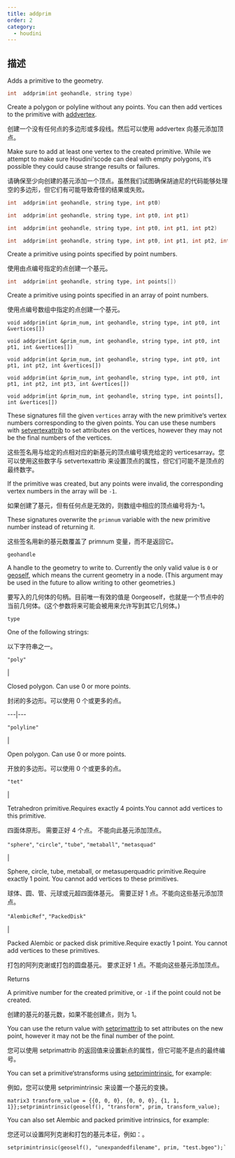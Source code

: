 ```yaml
---
title: addprim
order: 2
category:
  - houdini
---
```

    
## 描述

Adds a primitive to the geometry.

```c
int  addprim(int geohandle, string type)
```

Create a polygon or polyline without any points. You can then add vertices to
the primitive with [addvertex](addvertex.html "Adds a vertex to a primitive in
a geometry.").

创建一个没有任何点的多边形或多段线。然后可以使用 addvertex 向基元添加顶点。

Make sure to add at least one vertex to the created primitive. While we
attempt to make sure Houdini‘scode can deal with empty polygons, it‘s
possible they could cause strange results or failures.

请确保至少向创建的基元添加一个顶点。虽然我们试图确保胡迪尼的代码能够处理空的多边形，但它们有可能导致奇怪的结果或失败。

```c
int  addprim(int geohandle, string type, int pt0)
```

```c
int  addprim(int geohandle, string type, int pt0, int pt1)
```

```c
int  addprim(int geohandle, string type, int pt0, int pt1, int pt2)
```

```c
int  addprim(int geohandle, string type, int pt0, int pt1, int pt2, int pt3)
```

Create a primitive using points specified by point numbers.

使用由点编号指定的点创建一个基元。

```c
int  addprim(int geohandle, string type, int points[])
```

Create a primitive using points specified in an array of point numbers.

使用点编号数组中指定的点创建一个基元。

`void addprim(int &prim_num, int geohandle, string type, int pt0, int &vertices[])`

`void addprim(int &prim_num, int geohandle, string type, int pt0, int pt1, int &vertices[])`

`void addprim(int &prim_num, int geohandle, string type, int pt0, int pt1, int pt2, int &vertices[])`

`void addprim(int &prim_num, int geohandle, string type, int pt0, int pt1, int pt2, int pt3, int &vertices[])`

`void addprim(int &prim_num, int geohandle, string type, int points[], int &vertices[])`

These signatures fill the given `vertices` array with the new primitive‘s
vertex numbers corresponding to the given points. You can use these numbers
with [setvertexattrib](setvertexattrib.html "Sets a vertex attribute in a
geometry.") to set attributes on the vertices, however they may not be the
final numbers of the vertices.

这些签名用与给定的点相对应的新基元的顶点编号填充给定的 verticesarray。您可以使用这些数字与 setvertexattrib 来设置顶点的属性，但它们可能不是顶点的最终数字。

If the primitive was created, but any points were invalid, the corresponding
vertex numbers in the array will be `-1`.

如果创建了基元，但有任何点是无效的，则数组中相应的顶点编号将为-1。

These signatures overwrite the `primnum` variable with the new primitive
number instead of returning it.

这些签名用新的基元数覆盖了 primnum 变量，而不是返回它。

`geohandle`

A handle to the geometry to write to. Currently the only valid value is `0` or
[geoself](geoself.html "Returns a handle to the current geometry."), which
means the current geometry in a node. (This argument may be used in the future
to allow writing to other geometries.)

要写入的几何体的句柄。目前唯一有效的值是 0orgeoself，也就是一个节点中的当前几何体。(这个参数将来可能会被用来允许写到其它几何体。)

`type`

One of the following strings:

以下字符串之一。

`"poly"`

|

Closed polygon. Can use 0 or more points.

封闭的多边形。可以使用 0 个或更多的点。

---|---

`"polyline"`

|

Open polygon. Can use 0 or more points.

开放的多边形。可以使用 0 个或更多的点。

`"tet"`

|

Tetrahedron primitive.Requires exactly 4 points.You cannot add vertices to
this primitive.

四面体原形。 需要正好 4 个点。 不能向此基元添加顶点。

`"sphere"`, `"circle"`, `"tube"`, `"metaball"`, `"metasquad"`

|

Sphere, circle, tube, metaball, or metasuperquadric primitive.Require exactly
1 point. You cannot add vertices to these primitives.

球体、圆、管、元球或元超四面体基元。 需要正好 1 点。不能向这些基元添加顶点。

`"AlembicRef"`, `"PackedDisk"`

|

Packed Alembic or packed disk primitive.Require exactly 1 point. You cannot
add vertices to these primitives.

打包的阿列克谢或打包的圆盘基元。 要求正好 1 点。不能向这些基元添加顶点。

Returns

A primitive number for the created primitive, or `-1` if the point could not
be created.

创建的基元的基元数，如果不能创建点，则为 1。

You can use the return value with [setprimattrib](setprimattrib.html "Sets a
primitive attribute in a geometry.") to set attributes on the new point,
however it may not be the final number of the point.

您可以使用 setprimattrib 的返回值来设置新点的属性，但它可能不是点的最终编号。

You can set a primitive‘stransforms using
[setprimintrinsic](setprimintrinsic.html "Sets the value of a writeable
primitive intrinsic attribute."), for example:

例如，您可以使用 setprimintrinsic 来设置一个基元的变换。

    matrix3 transform_value = {{0, 0, 0}, {0, 0, 0}, {1, 1, 1}};setprimintrinsic(geoself(), "transform", prim, transform_value);

You can also set Alembic and packed primitive intrinsics, for example:

您还可以设置阿列克谢和打包的基元本征，例如：。

    setprimintrinsic(geoself(), "unexpandedfilename", prim, "test.bgeo");`
